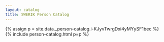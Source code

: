 ```yaml
---
layout: catalog
title: SWERIK Person Catalog
---
```

{% assign p = site.data._person-catalog.i-KJyvTwrgDxi4yMYySF1bec %}
{% include person-catalog.html p=p %}

